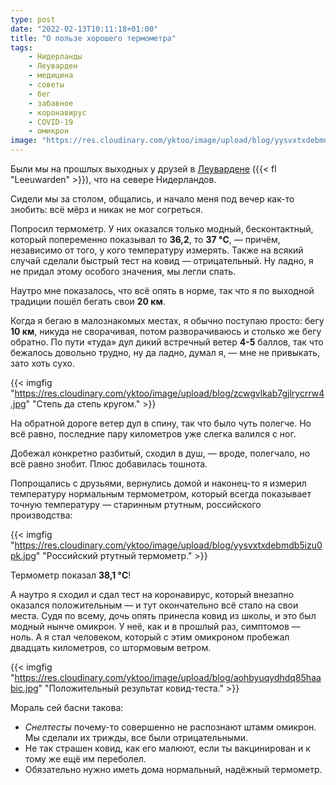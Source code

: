 ```yaml
---
type: post
date: "2022-02-13T10:11:18+01:00"
title: "О пользе хорошего термометра"
tags:
    - Нидерланды
    - Леуварден
    - медицина
    - советы
    - бег
    - забавное
    - коронавирус
    - COVID-19
    - омикрон
image: "https://res.cloudinary.com/yktoo/image/upload/blog/yysvxtxdebmdb5izu0pk.jpg"
---
```


Были мы на прошлых выходных у друзей в [Леувардене](0205) ({{< fl "Leeuwarden" >}}), что на севере Нидерландов.

Сидели мы за столом, общались, и начало меня под вечер как-то знобить: всё мёрз и никак не мог согреться.

Попросил термометр. У них оказался только модный, бесконтактный, который попеременно показывал то **36,2**, то **37 °C**, — причём, независимо от того, у кого температуру измерять. Также на всякий случай сделали быстрый тест на ковид — отрицательный. Ну ладно, я не придал этому особого значения, мы легли спать.

<!--more-->

Наутро мне показалось, что всё опять в норме, так что я по выходной традиции пошёл бегать свои **20 км**.

Когда я бегаю в малознакомых местах, я обычно поступаю просто: бегу **10 км**, никуда не сворачивая, потом разворачиваюсь и столько же бегу обратно. По пути «туда» дул дикий встречный ветер **4-5** баллов, так что бежалось довольно трудно, ну да ладно, думал я, — мне не привыкать, зато хоть сухо.

{{< imgfig "https://res.cloudinary.com/yktoo/image/upload/blog/zcwgvlkab7gjlrycrrw4.jpg" "Степь да степь кругом." >}}

На обратной дороге ветер дул в спину, так что было чуть полегче. Но всё равно, последние пару километров уже слегка валился с ног.

Добежал конкретно разбитый, сходил в душ, — вроде, полегчало, но всё равно знобит. Плюс добавилась тошнота.

Попрощались с друзьями, вернулись домой и наконец-то я измерил температуру нормальным термометром, который всегда показывает точную температуру — старинным ртутным, российского производства:

{{< imgfig "https://res.cloudinary.com/yktoo/image/upload/blog/yysvxtxdebmdb5izu0pk.jpg" "Российский ртутный термометр." >}}

Термометр показал **38,1 °C**!

А наутро я сходил и сдал тест на коронавирус, который внезапно оказался положительным — и тут окончательно всё стало на свои места. Судя по всему, дочь опять принесла ковид из школы, и это был модный нынче омикрон. У неё, как и в прошлый раз, симптомов — ноль. А я стал человеком, который с этим омикроном пробежал двадцать километров, со штормовым ветром.

{{< imgfig "https://res.cloudinary.com/yktoo/image/upload/blog/aohbyuqydhdq85haabic.jpg" "Положительный результат ковид-теста." >}}

Мораль сей басни такова:

* *Снелтесты* почему-то совершенно не распознают штамм омикрон. Мы сделали их трижды, все были отрицательными.
* Не так страшен ковид, как его малюют, если ты вакцинирован и к тому же ещё им переболел.
* Обязательно нужно иметь дома нормальный, надёжный термометр.
